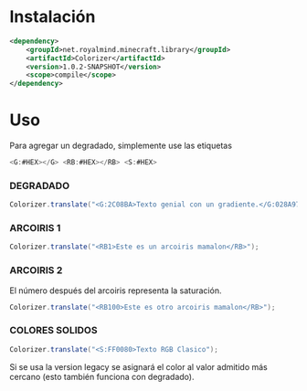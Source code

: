 # Instalación

```xml
<dependency>
    <groupId>net.royalmind.minecraft.library</groupId>
    <artifactId>Colorizer</artifactId>
    <version>1.0.2-SNAPSHOT</version>
    <scope>compile</scope>
</dependency>
```

# Uso
Para agregar un degradado, simplemente use las etiquetas 
```java
<G:#HEX></G> <RB:#HEX></RB> <S:#HEX>
```

### DEGRADADO
```java
Colorizer.translate("<G:2C08BA>Texto genial con un gradiente.</G:028A97>");
```
### ARCOIRIS 1
```java
Colorizer.translate("<RB1>Este es un arcoiris mamalon</RB>");
```
### ARCOIRIS 2
El número después del arcoiris representa la saturación.
```java
Colorizer.translate("<RB100>Este es otro arcoiris mamalon</RB>");
```
### COLORES SOLIDOS
```java
Colorizer.translate("<S:FF0080>Texto RGB Clasico");
```

Si se usa la version legacy se asignará el color al valor admitido más cercano (esto también funciona con degradado).
